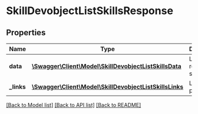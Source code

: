 # SkillDevobjectListSkillsResponse

## Properties
Name | Type | Description | Notes
------------ | ------------- | ------------- | -------------
**data** | [**\Swagger\Client\Model\SkillDevobjectListSkillsData**](SkillDevobjectListSkillsData.md) | List of all retrieved skill objects | 
**_links** | [**\Swagger\Client\Model\SkillDevobjectListSkillsLinks**](SkillDevobjectListSkillsLinks.md) | Links to pages | 

[[Back to Model list]](../README.md#documentation-for-models) [[Back to API list]](../README.md#documentation-for-api-endpoints) [[Back to README]](../README.md)


